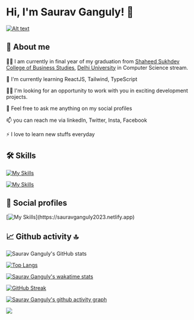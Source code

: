 # Hi, I'm Saurav Ganguly! 👋

[![Alt text](https://user-images.githubusercontent.com/76724823/234611229-6e012ab8-6a2e-4951-aead-d4b12e065ca6.png)](https://sauravganguly2023.netlify.app)

## 🧑 About me

👩‍💻 I am currently in final year of my graduation from [Shaheed Sukhdev College of Business Studies](https://sscbs.du.ac.in), [Delhi University](https://www.du.ac.in) in Computer Science stream.

🧠 I'm currently learning ReactJS, Tailwind, TypeScript

👯‍♀️ I'm looking for an opportunity to work with you in exciting development projects.

💬 Feel free to ask me anything on my social profiles

📫 you can reach me via linkedIn, Twitter, Insta, Facebook

⚡️ I love to learn new stuffs everyday

## 🛠 Skills

[![My Skills](https://skillicons.dev/icons?i=html,css,js,nodejs,php,react,mysql,mongodb)](https://skillicons.dev)

[![My Skills](https://skillicons.dev/icons?i=cpp,python,r,postman,git,vscode)](https://skillicons.dev)

## 👨 Social profiles

[![My Skills](https://skillicons.dev/icons?i=linkedin,instagram,twitter,)](https://sauravganguly2023.netlify.app)

## 📈 Github activity 🔝

![Saurav Ganguly's GitHub stats](https://github-readme-stats.vercel.app/api?username=sauravganguly2018&show_icons=true&theme=transparent)

[![Top Langs](https://github-readme-stats.vercel.app/api/top-langs/?username=sauravganguly2018&layout=compact&theme=transparent)](https://github.com/anuraghazra/github-readme-stats)

[![Saurav Ganguly's wakatime stats](https://github-readme-stats.vercel.app/api/wakatime?username=sauravganguly2018&theme=transparent)](https://github.com/anuraghazra/github-readme-stats)

[![GitHub Streak](https://streak-stats.demolab.com/?user=sauravganguly2018&theme=transparent)](https://git.io/streak-stats)

[![Saurav Ganguly's github activity graph](https://github-readme-activity-graph.cyclic.app/graph?username=sauravganguly2018&theme=github-compact)](https://github.com/ashutosh00710/github-readme-activity-graph)

![](https://komarev.com/ghpvc/?username=sauravganguly2018)
